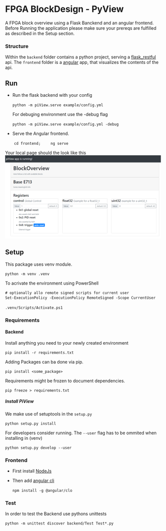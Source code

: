 # FPGA BlockDesign - PyView

A FPGA block overview using a Flask Banckend and an angular frontend.
Before Running the application please make sure your prereqs are fulfilled as described in the Setup section.

### Structure
Within the `backend` folder contains a python project, serving a [flask_restful](https://flask-restful.readthedocs.io/en/latest/) api.
The `frontend` folder is a [angular](https://angular.io) app, that visualizes the contents of the api.

## Run

- Run the flask backend with your config

    `python -m piView.serve example/config.yml`

  For debuging environment use the -debug flag

    `python -m piView.serve example/config.yml -debug`

- Serve the Angular frontend.

`    cd frontend;`
`    ng serve`


Your local page should the look like this
![the frontend example](example/frontend.png)

## Setup

This package uses venv module.

    python -m venv .venv

To acrivate the environment using PowerShell

    # optionally allo remote signed scripts for current user
    Set-ExecutionPolicy -ExecutionPolicy RemoteSigned -Scope CurrentUser

    .venv/Scripts/Activate.ps1

### Requirements

#### Backend

Install anything you need to your newly created environment

    pip install -r requirements.txt

Adding Packages can ba done via pip.

    pip install <some_package>

Requirements might be frozen to document dependencies.

    pip freeze > requirements.txt

##### Install PiView

We make use of setuptools in the `setup.py`

    python setup.py install

For developers consider running. The `--user` flag has to be ommited when installing in (venv)

    python setup.py develop --user

### Frontend


- First install [NodeJs](https://nodejs.org/)
- Then add [angular cli](https://cli.angular.io/)

    `npm install -g @angular/clo`

### Test

In order to test the Backend use pythons unittests

    python -m unittest discover backend/Test Test*.py
